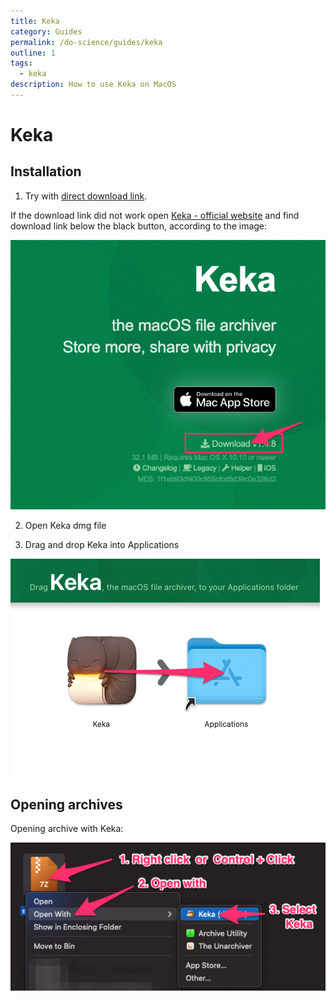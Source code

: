 ```yaml
---
title: Keka
category: Guides
permalink: /do-science/guides/keka
outline: 1
tags:
  - keka
description: How to use Keka on MacOS
---
```


# Keka

## Installation

1. Try with <a href="https://d.keka.io/" target="_blank">direct download link</a>.


If the download link did not work open <a href="https://www.keka.io/en/" target="_blank">Keka - official website</a> and find download link below the black button, according to the image:

![download_keka](./images/keka-download.png)

2. Open Keka dmg file

3. Drag and drop Keka into Applications

![install_keka](./images/keka-install.png)


## Opening archives

Opening archive with Keka:

![open_with_keka](./images/open-with-keka.png)
